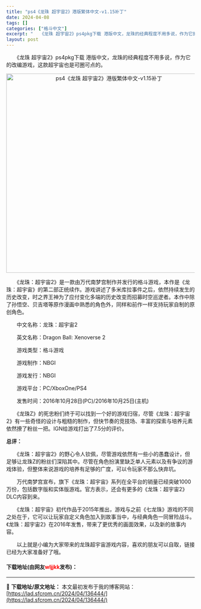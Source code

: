```yaml
---
title: "ps4《龙珠 超宇宙2》港版繁体中文-v1.15补丁"
date: 2024-04-08
tags: []
categories: ["格斗中文"]
excerpt: "　　《龙珠 超宇宙2》ps4pkg下载 港版中文，龙珠的经典程度不用多说，作为它的改编游戏，这款超宇宙也是可圈可点的。 　　《龙珠：超宇宙2》是一款由万代南梦宫制作并发行的格斗游戏，本作是《龙珠：超宇宙》的第二部正统续作。游戏讲述了多米库拉事件之后，依然持续发生的历史改变，时之界王神为了应付变化多端&hellip;"
layout: post
---
```


 <p>　　《龙珠 超宇宙2》ps4pkg下载 港版中文，龙珠的经典程度不用多说，作为它的改编游戏，这款超宇宙也是可圈可点的。</p> <p align="center"><img border="0" src="https://lad.sfcrom.cn/wp-content/uploads/2024/04/20240408_661386a643463.webp" width="533" alt="ps4《龙珠 超宇宙2》港版繁体中文-v1.15补丁" /></p> <p>　　《龙珠：超宇宙2》是一款由万代南梦宫制作并发行的格斗游戏，本作是《龙珠：超宇宙》的第二部正统续作。游戏讲述了多米库拉事件之后，依然持续发生的历史改变，时之界王神为了应付变化多端的历史改变而招募时空巡逻者。本作中除了孙悟空、贝吉塔等原作漫画中熟悉的角色外，同样和前作一样支持玩家自制的原创角色。</p> <p>　　中文名称：龙珠：超宇宙2</p> <p>　　英文名称：Dragon Ball: Xenoverse 2</p> <p>　　游戏类型：格斗游戏</p> <p>　　游戏制作：NBGI</p> <p>　　游戏发行：NBGI</p> <p>　　游戏平台：PC/XboxOne/PS4</p> <p>　　发售时间：2016年10月28日(PC)/2016年10月25日(主机)</p> <p>　　《龙珠Z》的死忠粉们终于可以找到一个好的游戏归宿，尽管《龙珠：超宇宙2》有一些奇怪的设计与粗糙的制作，但快节奏的竞技场、丰富的探索与培养元素依然撩了粉丝一把。IGN给游戏打出了7.5分的评价。</p> <p><strong>总评：</strong></p> <p>　　《龙珠：超宇宙2》的野心令人钦佩，尽管游戏依然有一些小的愚蠢设计，但足够让龙珠Z的粉丝们深陷其中。尽管在角色扮演里缺乏单人元素以及有争议的游戏体验，但整体来说游戏的培养有足够的广度，可以令玩家不那么快弃坑。</p> <p>　　万代南梦宫宣布，旗下《龙珠：超宇宙》系列在全平台的销量已经突破1000万份，包括数字版和实体版游戏。官方表示，还会有更多的《龙珠：超宇宙2》DLC内容到来。</p> <p>　　《龙珠：超宇宙》初代作品于2015年推出，游戏与之前《七龙珠》游戏的不同之处在于，它可以让玩家自定义角色加入到故事当中，与经典角色一同冒险战斗。《龙珠：超宇宙2》在2016年发售，带来了更优秀的画面效果，以及新的故事内容。</p> <p>　　以上就是小编为大家带来的龙珠超宇宙游戏内容，喜欢的朋友可以自取，链接已经为大家准备好了哦。</p> <p><h4>下载地址(由网友<font color="red">wljjkk</font>发布)：</h4></p> 

---
📖 **下载地址/原文地址：** 本文最初发布于我的博客网站：[https://lad.sfcrom.cn/2024/04/136444/](https://lad.sfcrom.cn/2024/04/136444/)
